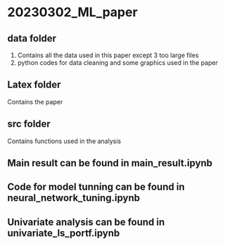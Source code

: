 # 20230302_ML_paper

## data folder 
1. Contains all the data used in this paper except 3 too large files
2. python codes for data cleaning and some graphics used in the paper

## Latex folder 
Contains the paper

## src folder
Contains functions used in the analysis

## Main result can be found in main_result.ipynb
## Code for model tunning can be found in neural_network_tuning.ipynb
## Univariate analysis can be found in univariate_ls_portf.ipynb
